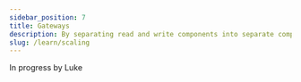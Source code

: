 ```yaml
---
sidebar_position: 7
title: Gateways
description: By separating read and write components into separate components, Bundlr is able to separately optimize each
slug: /learn/scaling
---
```


In progress by Luke
